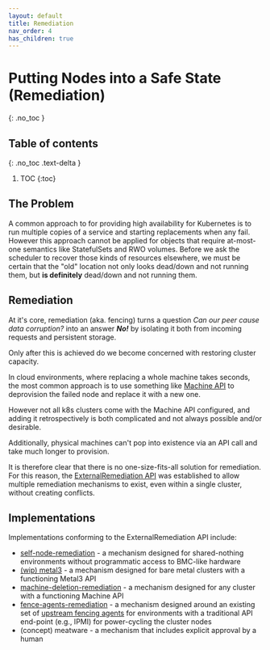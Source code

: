 ```yaml
---
layout: default
title: Remediation
nav_order: 4
has_children: true
---
```


<!-- markdownlint-disable-next-line MD025 -->
# Putting Nodes into a Safe State (Remediation)

{: .no_toc }

## Table of contents

{: .no_toc .text-delta }

1. TOC
{:toc}

## The Problem

A common approach to for providing high availability for Kubernetes is to run
multiple copies of a service and starting replacements when any fail.  However
this approach cannot be applied for objects that require at-most-one semantics
like StatefulSets and RWO volumes.  Before we ask the scheduler to recover those
kinds of resources elsewhere, we must be certain that the "old" location not
only looks dead/down and not running them, but **is definitely** dead/down and not
running them.

## Remediation

At it's core, remediation (aka. fencing) turns a question _Can our peer cause
data corruption?_ into an answer _**No!**_ by isolating it both from incoming
requests and persistent storage.

Only after this is achieved do we become concerned with restoring cluster
capacity.

In cloud environments, where replacing a whole machine takes seconds, the most
common approach is to use something like 
[Machine API](https://github.com/kubernetes-sigs/cluster-api/blob/HEAD/docs/proposals/20181121-machine-api.md) 
to deprovision the failed node and replace it with a new one.

However not all k8s clusters come with the Machine API configured, and adding it
retrospectively is both complicated and not always possible and/or desirable.

Additionally, physical machines can't pop into existence via an API call and
take much longer to provision.

It is therefore clear that there is no one-size-fits-all solution for
remediation.  For this reason, the [ExternalRemediation API](https://github.com/kubernetes-sigs/cluster-api/blob/HEAD/docs/proposals/20191030-machine-health-checking.md)
was established to allow multiple remediation mechanisms to exist, even within a
single cluster, without creating conflicts.

## Implementations

Implementations conforming to the ExternalRemediation API include:

* [self-node-remediation](/remediation/self-node-remediation/self-node-remediation/) - a mechanism designed for shared-nothing environments without programmatic access to BMC-like hardware
* [(wip) metal3](/remediation/metal3/metal3/) - a mechanism designed for bare metal clusters with a functioning Metal3 API
* [machine-deletion-remediation](/remediation/machine-deletion-remediation/machine-deletion-remediation/) - a mechanism designed for any cluster with a functioning Machine API
* [fence-agents-remediation](/remediation/fence-agents-remediation/fence-agents-remediation/) - a mechanism designed around an existing set of [upstream fencing agents](https://github.com/ClusterLabs/fence-agents) for environments with a traditional API end-point (e.g., IPMI) for power-cycling the cluster nodes
* (concept) meatware - a mechanism that includes explicit approval by a human
